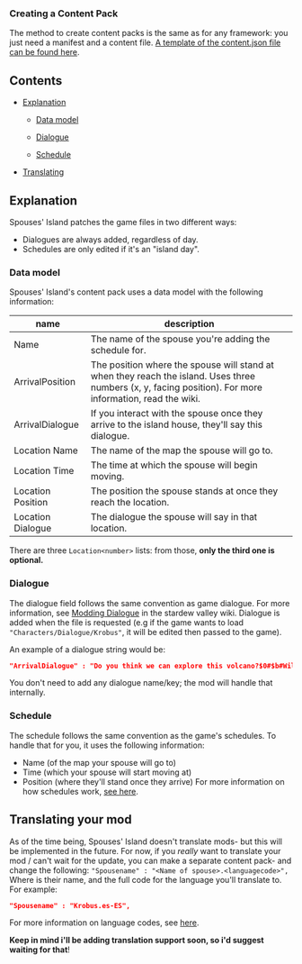 ### Creating a Content Pack
The method to create content packs is the same as for any framework: you just need a manifest and a content file.
[A template of the content.json file can be found here](https://github.com/misty-spring/SpousesIsland/blob/main/content_template.json).

## Contents

* [Explanation](#explanation)

  * [Data model](#data-model)

  * [Dialogue](#dialogue)

  * [Schedule](#schedule)

* [Translating](#translating-your-mod)

## Explanation
Spouses' Island patches the game files in two different ways:
- Dialogues are always added, regardless of day.
- Schedules are only edited if it's an "island day".

### Data model
Spouses' Island's content pack uses a data model with the following information:

name | description
-----|------------
Name | The name of the spouse you're adding the schedule for.
ArrivalPosition | The position where the spouse will stand at when they reach the island. Uses three numbers (x, y, facing position). For more information, read the wiki.
ArrivalDialogue | If you interact with the spouse once they arrive to the island house, they'll say this dialogue.
Location Name | The name of the map the spouse will go to.
Location Time | The time at which the spouse will begin moving.
Location Position | The position the spouse stands at once they reach the location.
Location Dialogue | The dialogue the spouse will say in that location.

There are three `Location<number>` lists: from those, **only the third one is optional.**

### Dialogue
The dialogue field follows the same convention as game dialogue. For more information, see [Modding Dialogue](https://stardewvalleywiki.com/Modding:Dialogue#Format) in the stardew valley wiki.
Dialogue is added when the file is requested (e.g if the game wants to load `"Characters/Dialogue/Krobus"`, it will be edited then passed to the game).

An example of a dialogue string would be:
```json
"ArrivalDialogue" : "Do you think we can explore this volcano?$0#$b#Willy said we shouldn't get close..$2#$b#But I still brought my sword.$1",
```
You don't need to add any dialogue name/key; the mod will handle that internally.

### Schedule
The schedule follows the same convention as the game's schedules.
To handle that for you, it uses the following information: 
- Name (of the map your spouse will go to)
- Time (which your spouse will start moving at)
- Position (where they'll stand once they arrive)
For more information on how schedules work, [see here](https://stardewvalleywiki.com/Modding:Schedule_data#Schedule_points).

## Translating your mod
As of the time being, Spouses' Island doesn't translate mods- but this will be implemented in the future.
For now, if you *really* want to translate your mod / can't wait for the update, you can make a separate content pack- and change the following:
`"Spousename" : "<Name of spouse>.<languagecode>",`
Where <name of spouse> is their name, and <languagecode> the full code for the language you'll translate to.
For example:
 ```json
"Spousename" : "Krobus.es-ES",
```
 For more information on language codes, see [here](https://github.com/misty-spring/SpousesIsland/blob/main/languagecodes.md).
 
 **Keep in mind i'll be adding translation support soon, so i'd suggest waiting for that**!

